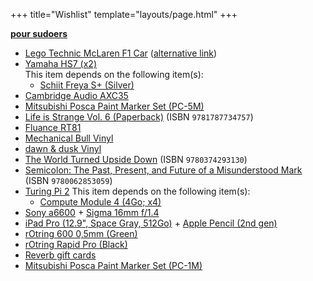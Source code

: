 +++
title="Wishlist"
template="layouts/page.html"
+++

**[pour sudoers](https://github.com/doamatto/doamatto.xyz/edit/main/content/wishlist.md)**

- [Lego Technic McLaren F1 Car](https://www.lego.com/en-us/product/mclaren-formula-1-race-car-42141) ([alternative link](https://www.mclarenstore.com/products/mclaren-lego-car-model))
- [Yamaha HS7 (x2)](https://smile.amazon.com/dp/B00CFOXHGS)<br/>
  This item depends on the following item(s):
  - [Schiit Freya S+ (Silver)](https://www.schiit.com/products/freya-s)
- [Cambridge Audio AXC35](https://www.cambridgeaudio.com/products/hi-fi/ax/axc35)
- [Mitsubishi Posca Paint Marker Set (PC-5M)](https://www.jetpens.com/Uni-Posca-Paint-Marker-PC-5M-Medium-Point-15-Color-Set/pd/8686)
- [Life is Strange Vol. 6 (Paperback)](https://amzn.to/3HhGng5) (ISBN `9781787734757`)
- [Fluance RT81](https://www.fluance.com/rt81-high-fidelity-vinyl-turntable-record-player-with-premium-cartridge-diamond-needle)
- [Mechanical Bull Vinyl](https://www.discogs.com/master/599554-Kings-Of-Leon-Mechanical-Bull-)
- [dawn & dusk Vinyl](https://merch.mxmtoon.com/products/dawn-dusk-vinyl-eco-mix)
- [The World Turned Upside Down](https://bookshop.org/books/the-world-turned-upside-down-a-history-of-the-chinese-cultural-revolution/9780374293130) (ISBN `9780374293130`)
- [Semicolon: The Past, Present, and Future of a Misunderstood Mark](https://bookshop.org/books/semicolon-the-past-present-and-future-of-a-misunderstood-mark/9780062853059) (ISBN `9780062853059`)
- [Turing Pi 2](https://turingpi.com)
  This item depends on the following item(s):
  - [Compute Module 4 (4Go; x4)](https://www.raspberrypi.com/products/compute-module-4)
- [Sony a6600](https://electronics.sony.com/imaging/interchangeable-lens-cameras/aps-c/p/ilce6600-b) + [Sigma 16mm f/1.4](https://smile.amazon.com/gp/product/B077BWD2BB)
- [iPad Pro (12.9", Space Gray, 512Go)](https://www.apple.com/shop/buy-ipad/ipad-pro/12.9-inch-display-512gb-space-gray-wifi) + [Apple Pencil (2nd gen)](https://apple.co/3L7ijPk)
- [rOtring 600 0,5mm (Green)](https://www.jetpens.com/Rotring-600-Drafting-Pencil-0.5-mm-Camouflage-Green/pd/29713)
- [rOtring Rapid Pro (Black)](https://www.jetpens.com/Rotring-Rapid-Pro-Ballpoint-Pen-1.0-mm-Black-Body-Blue-Ink/pd/8162)
- [Reverb gift cards](https://reverb.com/gift-cards)
- [Mitsubishi Posca Paint Marker Set (PC-1M)](https://www.jetpens.com/Uni-Posca-Paint-Marker-PC-1M-Extra-Fine-Point-12-Color-Set/pd/8682)
